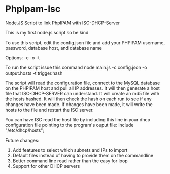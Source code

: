 # PhpIpam-Isc
Node.JS Script to link PhpIPAM with ISC-DHCP-Server

This is my first node.js script so be kind

To use this script, edit the config.json file and add your PHPIPAM username, password, database host, and database name

Options:
-c <configuration File>
-o <output file>
-t <trigger file>

To run the script issue this command
node main.js -c config.json -o output.hosts -t trigger.hash

The script will read the configuration file, connect to the MySQL database on the PHPIPAM host and pull all IP addresses. It will then generate a host file that ISC-DHCP-SERVER can understand. It will create an md5 file with the hosts hashed. It will then check the hash on each run to see if any changes have been made. If changes have been made, it will write the hosts to the file and restart the ISC server.

You can have ISC read the host file by including this line in your dhcp configuration file pointing to the program's ouput file:
include "/etc/dhcp/hosts";

Future changes:
1. Add features to select which subnets and IPs to import
2. Default files instead of having to provide them on the commandline
3. Better command line read rather than the easy for loop
4. Support for other DHCP servers
